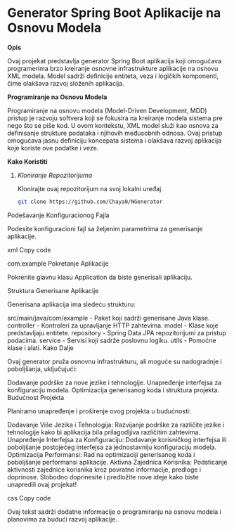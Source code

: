 # Generator Spring Boot Aplikacije na Osnovu Modela

**Opis**

Ovaj projekat predstavlja generator Spring Boot aplikacija koji omogućava programerima brzo kreiranje osnovne infrastrukture aplikacije na osnovu XML modela. Model sadrži definicije entiteta, veza i logičkih komponenti, čime olakšava razvoj složenih aplikacija.

**Programiranje na Osnovu Modela**

Programiranje na osnovu modela (Model-Driven Development, MDD) pristup je razvoju softvera koji se fokusira na kreiranje modela sistema pre nego što se piše kod. U ovom kontekstu, XML model služi kao osnova za definisanje strukture podataka i njihovih međusobnih odnosa. Ovaj pristup omogućava jasnu definiciju koncepata sistema i olakšava razvoj aplikacija koje koriste ove podatke i veze.

**Kako Koristiti**

1. *Kloniranje Repozitorijuma*

   Klonirajte ovaj repozitorijum na svoj lokalni uređaj.

   ```bash
   git clone https://github.com/Chaya0/NGenerator
Podešavanje Konfiguracionog Fajla

Podesite konfiguracioni fajl sa željenim parametrima za generisanje aplikacije.

xml
Copy code
<!-- Primer konfiguracionog fajla -->
<configuration>
    <packageName>com.example</packageName>
    <entities>
        <!-- Definicije entiteta -->
    </entities>
    <!-- Dodatne konfiguracije -->
</configuration>
Pokretanje Aplikacije

Pokrenite glavnu klasu Application da biste generisali aplikaciju.

Struktura Generisane Aplikacije

Generisana aplikacija ima sledeću strukturu:

src/main/java/com/example - Paket koji sadrži generisane Java klase.
controller - Kontroleri za upravljanje HTTP zahtevima.
model - Klase koje predstavljaju entitete.
repository - Spring Data JPA repozitorijumi za pristup podacima.
service - Servisi koji sadrže poslovnu logiku.
utils - Pomoćne klase i alati.
Kako Dalje

Ovaj generator pruža osnovnu infrastrukturu, ali moguće su nadogradnje i poboljšanja, uključujući:

Dodavanje podrške za nove jezike i tehnologije.
Unapređenje interfejsa za konfiguraciju modela.
Optimizacija generisanog koda i struktura projekta.
Budućnost Projekta

Planiramo unapređenje i proširenje ovog projekta u budućnosti:

Dodavanje Više Jezika i Tehnologija: Razvijanje podrške za različite jezike i tehnologije kako bi aplikacija bila prilagodljiva različitim zahtevima.
Unapređenje Interfejsa za Konfiguraciju: Dodavanje korisničkog interfejsa ili poboljšanje postojećeg interfejsa za jednostavniju konfiguraciju modela.
Optimizacija Performansi: Rad na optimizaciji generisanog koda i poboljšanje performansi aplikacije.
Aktivna Zajednica Korisnika: Podsticanje aktivnosti zajednice korisnika kroz povratne informacije, predloge i doprinose.
Slobodno doprinesite i predložite nove ideje kako biste unapredili ovaj projekat!

css
Copy code

Ovaj tekst sadrži dodatne informacije o programiranju na osnovu modela i planovima za budući razvoj aplikacije.

